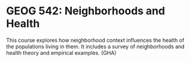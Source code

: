 # GEOG 542: Neighborhoods and Health

This course explores how neighborhood context influences the health of the populations living in them. It includes a survey of neighborhoods and health theory and empirical examples. (GHA)